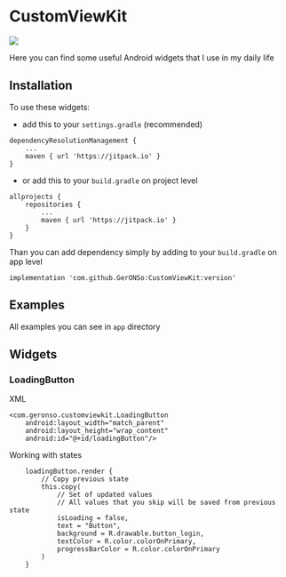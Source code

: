 # CustomViewKit

[![](https://jitpack.io/v/GerONSo/CustomViewKit.svg)](https://jitpack.io/#GerONSo/CustomViewKit)

Here you can find some useful Android widgets that I use in my daily life
## Installation
To use these widgets:
- add this to your ```settings.gradle``` (recommended)
```
dependencyResolutionManagement {
    ...
    maven { url 'https://jitpack.io' } 
}
```
- or add this to your ```build.gradle``` on project level
```
allprojects {
	repositories {
		...
		maven { url 'https://jitpack.io' }
	}
}
```

Than you can add dependency simply by adding to your ```build.gradle``` on app level
```
implementation 'com.github.GerONSo:CustomViewKit:version'
```

## Examples

All examples you can see in ```app``` directory

## Widgets

### LoadingButton

XML
```
<com.geronso.customviewkit.LoadingButton
    android:layout_width="match_parent"
    android:layout_height="wrap_content"
    android:id="@+id/loadingButton"/>
```
Working with states
```
    loadingButton.render {
        // Copy previous state
        this.copy(
            // Set of updated values
            // All values that you skip will be saved from previous state
            isLoading = false,
            text = "Button",
            background = R.drawable.button_login,
            textColor = R.color.colorOnPrimary,
            progressBarColor = R.color.colorOnPrimary
        )
    }
```


